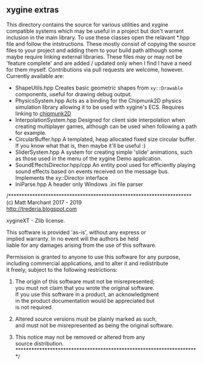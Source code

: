 ## xygine extras

This directory contains the source for various utilities and xygine compatible systems
which may be useful in a project but don't warrant inclusion in the main library. To use
these classes open the relavant *.hpp file and follow the intstructions. These mostly
consist of copying the source files to your project and adding them to your build path
although some maybe require linking external libraries. These files may or may not be
'feature complete' and are added / updated only when I find I have a need for them myself.
Contributions via pull requests are welcome, however. Currently available are:

- ShapeUtils.hpp Creates basic geometric shapes from `xy::Drawable` components, useful
for drawing debug output.
- PhysicsSystem.hpp Acts as a binding for the Chipmunk2D physics simulation library
allowing it to be used with xygine's ECS. Requires linking to [chipmunk2D](https://chipmunk-physics.net/)
- InterpolationSystem.hpp Designed for client side interpolation when creating multiplayer
games, although can be used when following a path for example.
- CircularBuffer.hpp A templated, heap allocated fixed size circular buffer. If you know
what that is, then maybe it'll be useful :)
- SliderSystem.hpp A system for creating simple 'slide' animations, such as those used
in the menu of the xygine Demo application.
 - SoundEffectsDirector.hpp/cpp An entity pool used for efficiently playing sound effects
 based on events received on the message bus. Implements the xy::Director interface
 - IniParse.hpp A header only Windows .ini file parser

/*********************************************************************  
(c) Matt Marchant 2017 - 2019  
http://trederia.blogspot.com  

xygineXT - Zlib license.  

This software is provided 'as-is', without any express or  
implied warranty. In no event will the authors be held  
liable for any damages arising from the use of this software.  

Permission is granted to anyone to use this software for any purpose,  
including commercial applications, and to alter it and redistribute  
it freely, subject to the following restrictions:  

1. The origin of this software must not be misrepresented;  
you must not claim that you wrote the original software.  
If you use this software in a product, an acknowledgment  
in the product documentation would be appreciated but  
is not required.  

2. Altered source versions must be plainly marked as such,  
and must not be misrepresented as being the original software.  

3. This notice may not be removed or altered from any  
source distribution.  
*********************************************************************/  
